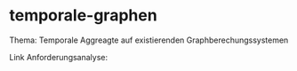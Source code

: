 # temporale-graphen

Thema: Temporale Aggreagte auf existierenden Graphberechungssystemen 

Link Anforderungsanalyse: 
